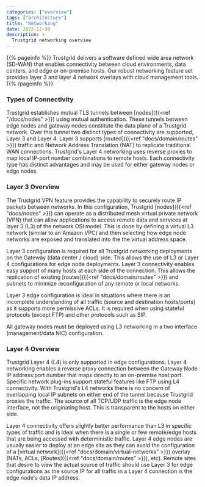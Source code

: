 ```yaml
---
categories: ["overview"]
tags: ["architecture"]
title: "Networking"
date: 2022-12-30
description: >
  Trustgrid networking overview
---
```


{{% pageinfo %}}
Trustgrid delivers a software defined wide area network (SD-WAN) that enables connectivity between cloud environments, data centers, and edge or on-premise hosts. Our robust networking feature set provides layer 3 and layer 4 network overlays with cloud management tools.
{{% /pageinfo %}}

### Types of Connectivity

Trustgrid establishes mutual TLS tunnels between [nodes]({{<ref "/docs/nodes" >}}) using mutual authentication. These tunnels between edge nodes and gateway nodes constitute the data plane of a Trustgrid network. Over this tunnel two distinct types of connectivity are supported, Layer 3 and Layer 4. Layer 3 supports [routed]({{<ref "docs/domain/routes" >}}) traffic and Network Address Translation (NAT) to replicate traditional WAN connections. Trustgrid's Layer 4 networking uses reverse proxies to map local IP-port number combinations to remote hosts. Each connectivity type has distinct advantages and may be used for either gateway nodes or edge nodes.

### Layer 3 Overview

The Trustgrid VPN feature provides the capability to securely route IP packets between networks. In this configuration, Trustgrid [nodes]({{<ref "docs/nodes" >}}) can operate as a distributed mesh virtual private network (VPN) that can allow applications to access remote data and services at layer 3 (L3) of the network OSI model. This is done by defining a virtual L3 network (similar to an Amazon VPC) and then selecting how edge node networks are exposed and translated into the the virtual address space.

Layer 3 configuration is required for all Trustgrid networking deployments on the Gateway (data center / cloud) side. This allows the use of L3 or Layer 4 configurations for edge node deployments. Layer 3 connectivity enables easy support of many hosts at each side of the connection. This allows the replication of existing [routes]({{<ref "docs/domain/routes" >}}) and subnets to minimize reconfiguration of any remote or local networks.

Layer 3 edge configuration is ideal in situations where there is an incomplete understanding of all traffic (source and destination hosts/ports) as it supports more permissive ACLs. It is required when using stateful protocols (except FTP) and other protocols such as SIP.

All gateway nodes must be deployed using L3 networking in a two interface (management/data NIC) configuration.

### Layer 4 Overview

Trustgrid Layer 4 (L4) is only supported in edge configurations. Layer 4 networking enables a reverse proxy connection between the Gateway Node IP address:port number that maps directly to an on-premise host:port. Specific network plug-ins support stateful features like FTP using L4 connectivity. With Trustgrid's L4 networks there is no concern of overlapping local IP subnets on either end of the tunnel because Trustgrid proxies the traffic. The source of all TCP/UDP traffic is the edge node interface, not the originating host. This is transparent to the hosts on either side.

Layer 4 connectivity offers slightly better performance than L3 in specific types of traffic and is ideal when there is a single or few remote/edge hosts that are being accessed with deterministic traffic. Layer 4 edge nodes are usually easier to deploy at an edge site as they can avoid the configuration of a [virtual network]({{<ref "docs/domain/virtual-networks" >}}) overlay (NATs, ACLs, [Routes]({{<ref "docs/domain/routes" >}}), etc). Remote sites that desire to view the actual source of traffic should use Layer 3 for edge configurations as the source IP for all traffic in a Layer 4 connection is the edge node's data IP address.
